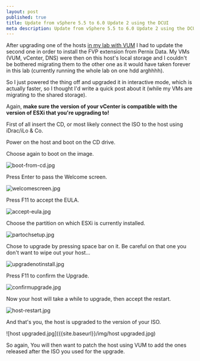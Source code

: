 ```yaml
---
layout: post
published: true
title: Update from vSphere 5.5 to 6.0 Update 2 using the DCUI
meta description: Update from vSphere 5.5 to 6.0 Update 2 using the DCUI
---
```

After upgrading one of the hosts [in my lab with VUM](http://www.vxav.fr/2016-07-25-update-dell-host-to-vsphere-6-using-vum/) I had to update the second one in order to install the FVP extension from Pernix Data. My VMs (VUM, vCenter, DNS) were then on this host's local storage and I couldn't be bothered migrating them to the other one as it would have taken forever in this lab (currently running the whole lab on one hdd arghhhh).

So I just powered the thing off and upgraded it in interactive mode, which is actually faster, so I thought I'd write a quick post about it (while my VMs are migrating to the shared storage).

Again, **make sure the version of your vCenter is compatible with the version of ESXi that you're upgrading to!**

First of all insert the CD, or most likely connect the ISO to the host using iDrac/iLo & Co.

Power on the host and boot on the CD drive.

Choose again to boot on the image.

![boot-from-cd.jpg]({{site.baseurl}}/img/boot-from-cd.jpg)

Press Enter to pass the Welcome screen.

![welcomescreen.jpg]({{site.baseurl}}/img/welcomescreen.jpg)

Press F11 to accept the EULA.

![accept-eula.jpg]({{site.baseurl}}/img/accept-eula.jpg)

Choose the partition on which ESXi is currently installed.

![partochsetup.jpg]({{site.baseurl}}/img/partochsetup.jpg)

Chose to upgrade by pressing space bar on it. Be careful on that one you don't want to wipe out your host...

![upgradenotinstall.jpg]({{site.baseurl}}/img/upgradenotinstall.jpg)

Press F11 to confirm the Upgrade.

![confirmupgrade.jpg]({{site.baseurl}}/img/confirmupgrade.jpg)

Now your host will take a while to upgrade, then accept the restart.

![host-restart.jpg]({{site.baseurl}}/img/host-restart.jpg)

And that's you, the host is upgraded to the version of your ISO.

![host upgraded.jpg]({{site.baseurl}}/img/host upgraded.jpg)

So again, You will then want to patch the host using VUM to add the ones released after the ISO you used for the upgrade.
